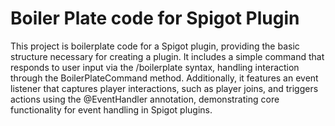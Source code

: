 # Boiler Plate code for Spigot Plugin
This project is boilerplate code for a Spigot plugin, providing the basic structure necessary for creating a plugin. It includes a simple command that responds to user input via the /boilerplate syntax, handling interaction through the BoilerPlateCommand method. Additionally, it features an event listener that captures player interactions, such as player joins, and triggers actions using the @EventHandler annotation, demonstrating core functionality for event handling in Spigot plugins.
